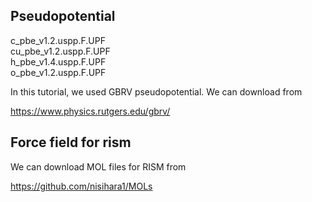 ## Pseudopotential 
c_pbe_v1.2.uspp.F.UPF   
cu_pbe_v1.2.uspp.F.UPF  
h_pbe_v1.4.uspp.F.UPF   
o_pbe_v1.2.uspp.F.UPF

In this tutorial, we used GBRV pseudopotential. 
We can download from 

https://www.physics.rutgers.edu/gbrv/


## Force field for rism

We can download MOL files for RISM from 

https://github.com/nisihara1/MOLs

